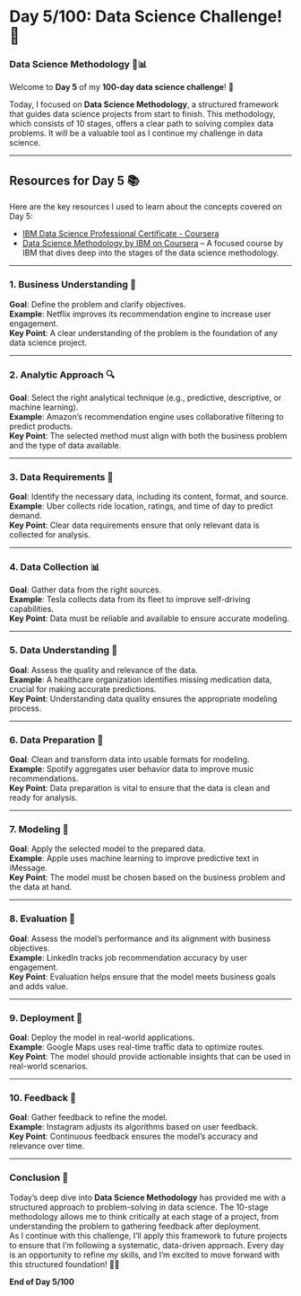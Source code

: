 # Day 5/100: Data Science Challenge! 🚀

### Data Science Methodology 🧠📊

Welcome to **Day 5** of my **100-day data science challenge**! 🎉

Today, I focused on **Data Science Methodology**, a structured framework that guides data science projects from start to finish. This methodology, which consists of 10 stages, offers a clear path to solving complex data problems. It will be a valuable tool as I continue my challenge in data science.

---

## **Resources for Day 5** 📚
Here are the key resources I used to learn about the concepts covered on Day 5:

- [IBM Data Science Professional Certificate - Coursera](https://www.coursera.org/professional-certificates/ibm-data-science) 
- [Data Science Methodology by IBM on Coursera](https://www.coursera.org/learn/data-science-methodology) – A focused course by IBM that dives deep into the stages of the data science methodology.

---

### 1. Business Understanding 🏢

**Goal**: Define the problem and clarify objectives.  
**Example**: Netflix improves its recommendation engine to increase user engagement.  
**Key Point**: A clear understanding of the problem is the foundation of any data science project.

---

### 2. Analytic Approach 🔍

**Goal**: Select the right analytical technique (e.g., predictive, descriptive, or machine learning).  
**Example**: Amazon’s recommendation engine uses collaborative filtering to predict products.  
**Key Point**: The selected method must align with both the business problem and the type of data available.

---

### 3. Data Requirements 📑

**Goal**: Identify the necessary data, including its content, format, and source.  
**Example**: Uber collects ride location, ratings, and time of day to predict demand.  
**Key Point**: Clear data requirements ensure that only relevant data is collected for analysis.

---

### 4. Data Collection 📊

**Goal**: Gather data from the right sources.  
**Example**: Tesla collects data from its fleet to improve self-driving capabilities.  
**Key Point**: Data must be reliable and available to ensure accurate modeling.

---

### 5. Data Understanding 🔎

**Goal**: Assess the quality and relevance of the data.  
**Example**: A healthcare organization identifies missing medication data, crucial for making accurate predictions.  
**Key Point**: Understanding data quality ensures the appropriate modeling process.

---

### 6. Data Preparation 🧹

**Goal**: Clean and transform data into usable formats for modeling.  
**Example**: Spotify aggregates user behavior data to improve music recommendations.  
**Key Point**: Data preparation is vital to ensure that the data is clean and ready for analysis.

---

### 7. Modeling 🤖

**Goal**: Apply the selected model to the prepared data.  
**Example**: Apple uses machine learning to improve predictive text in iMessage.  
**Key Point**: The model must be chosen based on the business problem and the data at hand.

---

### 8. Evaluation 🔬

**Goal**: Assess the model’s performance and its alignment with business objectives.  
**Example**: LinkedIn tracks job recommendation accuracy by user engagement.  
**Key Point**: Evaluation helps ensure that the model meets business goals and adds value.

---

### 9. Deployment 🚀

**Goal**: Deploy the model in real-world applications.  
**Example**: Google Maps uses real-time traffic data to optimize routes.  
**Key Point**: The model should provide actionable insights that can be used in real-world scenarios.

---

### 10. Feedback 🔄

**Goal**: Gather feedback to refine the model.  
**Example**: Instagram adjusts its algorithms based on user feedback.  
**Key Point**: Continuous feedback ensures the model’s accuracy and relevance over time.

---

### Conclusion 🌟

Today’s deep dive into **Data Science Methodology** has provided me with a structured approach to problem-solving in data science. The 10-stage methodology allows me to think critically at each stage of a project, from understanding the problem to gathering feedback after deployment.  
As I continue with this challenge, I’ll apply this framework to future projects to ensure that I’m following a systematic, data-driven approach. Every day is an opportunity to refine my skills, and I’m excited to move forward with this structured foundation! 💪💯

**End of Day 5/100**